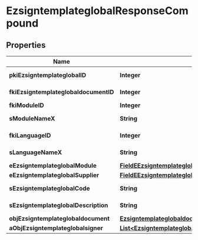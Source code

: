 

# EzsigntemplateglobalResponseCompound

## Properties

Name | Type | Description | Notes
------------ | ------------- | ------------- | -------------
**pkiEzsigntemplateglobalID** | **Integer** | The unique ID of the Ezsigntemplateglobal | 
**fkiEzsigntemplateglobaldocumentID** | **Integer** | The unique ID of the Ezsigntemplateglobaldocument | 
**fkiModuleID** | **Integer** | The unique ID of the Module | 
**sModuleNameX** | **String** | The Name of the Module in the language of the requester |  [optional]
**fkiLanguageID** | **Integer** | The unique ID of the Language.  Valid values:  |Value|Description| |-|-| |1|French| |2|English| | 
**sLanguageNameX** | **String** | The Name of the Language in the language of the requester | 
**eEzsigntemplateglobalModule** | [**FieldEEzsigntemplateglobalModule**](FieldEEzsigntemplateglobalModule.md) |  | 
**eEzsigntemplateglobalSupplier** | [**FieldEEzsigntemplateglobalSupplier**](FieldEEzsigntemplateglobalSupplier.md) |  | 
**sEzsigntemplateglobalCode** | **String** | The Code of the Ezsigntemplateglobal | 
**sEzsigntemplateglobalDescription** | **String** | The description of the Ezsigntemplate | 
**objEzsigntemplateglobaldocument** | [**EzsigntemplateglobaldocumentResponse**](EzsigntemplateglobaldocumentResponse.md) |  |  [optional]
**aObjEzsigntemplateglobalsigner** | [**List&lt;EzsigntemplateglobalsignerResponseCompound&gt;**](EzsigntemplateglobalsignerResponseCompound.md) |  | 




